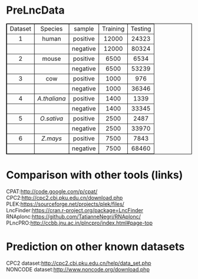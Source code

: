 # PreLncData
<table border="1px" align="center" bordercolor="black" width="600px" height="auto">
    <tr align="center">
        <td>Dataset</td>
        <td>Species</td>
        <td>sample</td>
        <td>Training</td>
        <td>Testing</td>
    </tr>
    <tr align="center">
        <td>1</td>
        <td>human</td>
        <td>positive</td>
        <td>12000</td>
        <td>24323</td>
    </tr>
    <tr align="center">
        <td></td>
        <td></td>
        <td>negative</td>
        <td>12000</td>
        <td>80324</td>
    </tr>
     <tr align="center">
        <td>2</td>
        <td>mouse</td>
        <td>positive</td>
        <td>6500</td>
        <td>6534</td>
    </tr>
    <tr align="center">
        <td></td>
        <td></td>
        <td>negative</td>
        <td>6500</td>
        <td>53239</td>
    </tr>
     <tr align="center">
        <td>3</td>
        <td>cow</td>
        <td>positive</td>
        <td>1000</td>
        <td>976</td>
    </tr>
    <tr align="center">
        <td></td>
        <td></td>
        <td>negative</td>
        <td>1000</td>
        <td>36346</td>
    </tr>
     <tr align="center">
        <td>4</td>
        <td><i>A.thaliana</i></td>
        <td>positive</td>
        <td>1400</td>
        <td>1339</td>
    </tr>
    <tr align="center">
        <td></td>
        <td></td>
        <td>negative</td>
        <td>1400</td>
        <td>33345</td>
    </tr>
     <tr align="center">
        <td>5</td>
        <td><i>O.sativa</i></td>
        <td>positive</td>
        <td>2500</td>
        <td>2487</td>
    </tr>
    <tr align="center">
        <td></td>
        <td></td>
        <td>negative</td>
        <td>2500</td>
        <td>33970</td>
    </tr>
     <tr align="center">
        <td>6</td>
       <td><i>Z.mays</i></td>
        <td>positive</td>
        <td>7500</td>
        <td>7843</td>
    </tr>
    <tr align="center">
        <td></td>
        <td></td>
        <td>negative</td>
        <td>7500</td>
        <td>68460</td>
    </tr>
</table>

# Comparison with other tools (links)
CPAT:http://code.google.com/p/cpat/    
CPC2:http://cpc2.cbi.pku.edu.cn/download.php   
PLEK:https://sourceforge.net/projects/plek/files/    
LncFinder:https://cran.r-project.org/package=LncFinder    
RNAplonc:https://github.com/TatianneNegri/RNAplonc/   
PLncPRO:http://ccbb.jnu.ac.in/plncpro/index.html#page-top   

# Prediction on other known datasets
CPC2 dataset:http://cpc2.cbi.pku.edu.cn/help/data_set.php   
NONCODE dataset:http://www.noncode.org/download.php
